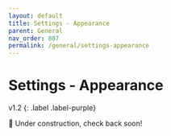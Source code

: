 ```yaml
---
layout: default
title: Settings - Appearance
parent: General
nav_order: 807
permalink: /general/settings-appearance
---
```


# Settings - Appearance
v1.2
{: .label .label-purple}

🚧 Under construction, check back soon!